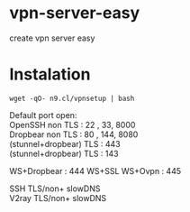 # vpn-server-easy
create vpn server easy

# Instalation
```console
wget -qO- n9.cl/vpnsetup | bash
```

Default port open:<br>
OpenSSH non TLS : 22 , 33, 8000<br>
Dropbear non TLS : 80 , 144, 8080<br>
(stunnel+dropbear) TLS : 443<br>
(stunnel+dropbear) TLS : 143<br>

WS+Dropbear : 444
WS+SSL
WS+Ovpn : 445

SSH TLS/non+ slowDNS<br>
V2ray TLS/non+ slowDNS<br>

